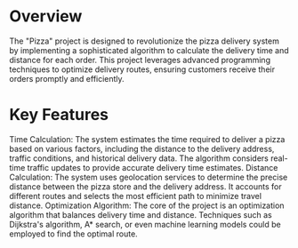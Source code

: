 # Overview
The "Pizza" project is designed to revolutionize the pizza delivery system by implementing a sophisticated algorithm to calculate the delivery time and distance for each order. This project leverages advanced programming techniques to optimize delivery routes, ensuring customers receive their orders promptly and efficiently.
# Key Features
Time Calculation:
The system estimates the time required to deliver a pizza based on various factors, including the distance to the delivery address, traffic conditions, and historical delivery data.
The algorithm considers real-time traffic updates to provide accurate delivery time estimates.
Distance Calculation:
The system uses geolocation services to determine the precise distance between the pizza store and the delivery address.
It accounts for different routes and selects the most efficient path to minimize travel distance.
Optimization Algorithm:
The core of the project is an optimization algorithm that balances delivery time and distance.
Techniques such as Dijkstra's algorithm, A* search, or even machine learning models could be employed to find the optimal route.
